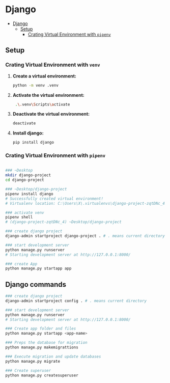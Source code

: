 # Django

- [Django](#django)
	- [Setup](#setup)
		- [Crating Virtual Environment with `pipenv`](#crating-virtual-environment-with-pipenv)

## Setup

### Crating Virtual Environment with `venv`

1. **Create a virtual environment:**
   ```bash
   python -m venv .venv
   ```

2. **Activate the virtual environment:**
     ```bash
      .\.venv\Scripts\activate
     ```

3. **Deactivate the virtual environment:**
   ```bash
   deactivate
   ```

4. **Install django:**
   ```bash
   pip install django
   ```

### Crating Virtual Environment with `pipenv`

```bash

### ~Desktop
mkdir django-project
cd django-project

### ~Desktop/django-project
pipenv install django
# Successfully created virtual environment!
# Virtualenv location: C:\Users\X\.virtualenvs\django-project-zqtDNc_4

### activate venv
pipenv shell
# (django-project-zqtDNc_4) ~Desktop/django-project

### create django project
django-admin startproject django-project . # . means current directory

### start development server
python manage.py runserver
# Starting development server at http://127.0.0.1:8000/

### create App
python manage.py startapp app
```

## Django commands

```bash
### create django project
django-admin startproject config . # . means current directory

### start development server
python manage.py runserver
# Starting development server at http://127.0.0.1:8000/

### Create app folder and files
python manage.py startapp <app-name>

### Preps the database for migration
python manage.py makemigrattions

### Execute migration and update databases
python manage.py migrate

### Create superuser
python manage.py createsuperuser
```
